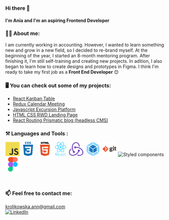     
### Hi there 👋
#### I'm Ania and I'm an aspiring Frontend Developer     
<!--  <div>
    <img src="https://c.tenor.com/qnS4hoUXnQMAAAAC/pusheen.gif" width='200px'/>
</div>
 -->
  
 ### :raising_hand_woman: About me: 
  
I am currently working in accounting. However, I wanted to learn something new and grow in a new field, so I decided to re-brand myself. At the beginning of the year, I started an 8-month mentoring program. After finishing it, I'm still self-training and creating new projects. In adition, I also began to learn how to create designs and prototypes in Figma.
I think I'm ready to take my first job as a **Front End Developer** :blush:

        
 ### :desktop_computer: You can check out some of my projects: 
  
 -  [React Kanban Table](https://github.com/annakrolikowska/react-kanban)     
 -  [Redux Calendar Meeting](https://github.com/annakrolikowska/react-redux-calendar)
-  [Javascript Excursion Platform](https://github.com/annakrolikowska/excursions-platform) 
 -  [HTML CSS RWD Landing Page](https://github.com/annakrolikowska/rwd-landing-page)
 -  [React Routing Prismatic blog (headless CMS)](https://github.com/annakrolikowska/prismatic-blog)

 
 ### :hammer_and_pick: Languages and Tools :
 
 <div>
  <img src="https://github.com/devicons/devicon/blob/master/icons/javascript/javascript-original.svg" title="JavaScript" alt="JavaScript" width="45" height="45"/>
  <img src="https://github.com/devicons/devicon/blob/master/icons/css3/css3-plain-wordmark.svg"  title="CSS3" alt="CSS" width="45" height="45"/>&nbsp;
  <img src="https://raw.githubusercontent.com/devicons/devicon/master/icons/html5/html5-original-wordmark.svg" title="HTML5" alt="HTML" width="45" height="45"/>
  <img src="https://github.com/devicons/devicon/blob/master/icons/react/react-original-wordmark.svg" title="React" alt="React" width="45" height="45"/>
  <img src="https://github.com/devicons/devicon/blob/master/icons/redux/redux-original.svg" title="Redux" alt="Redux " width="45" height="45"/>&nbsp;
  <img src="https://raw.githubusercontent.com/devicons/devicon/d98a72cb9a6d8e543ddbddc32bac231572349e96/icons/webpack/webpack-original.svg" title="Webpack"             alt="Webpack" width="45" height="45"/>&nbsp;
  <img src="https://github.com/devicons/devicon/blob/master/icons/git/git-original-wordmark.svg" title="Git" alt="Git" width="45" height="45"/>
  <img src="https://avatars.githubusercontent.com/u/20658825?s=200&v=4" title="Styled components" alt="Styled components" width="45" height="45"/> 
  <img src="https://raw.githubusercontent.com/devicons/devicon/1119b9f84c0290e0f0b38982099a2bd027a48bf1/icons/figma/figma-original.svg" title="Figma" alt="Figma" width="45" height="45"/>
    
</div>


&nbsp;

 ### :mailbox: Feel free to contact me:
 krolikowska.ann@gmail.com     
<a href="https://www.linkedin.com/in/anna-k-2039a0177/" rel="nofollow"><img src="https://camo.githubusercontent.com/7e1a1a039c75a7c4d2a91d7f97bf0a1c2adcf7cb49b7dbbfc02963a4f9fdaca4/68747470733a2f2f696d672e736869656c64732e696f2f62616467652f6c696e6b6564696e2d2532333030373742352e7376673f7374796c653d666f722d7468652d6261646765266c6f676f3d6c696e6b6564696e266c6f676f436f6c6f723d7768697465" alt="LinkedIn" data-canonical-src="https://img.shields.io/badge/linkedin-%230077B5.svg?style=for-the-badge&amp;logo=linkedin&amp;logoColor=white" style="max-width: 100%;"></a></p> 


